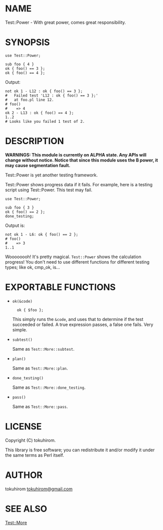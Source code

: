 # NAME

Test::Power - With great power, comes great responsibility.

# SYNOPSIS

    use Test::Power;

    sub foo { 4 }
    ok { foo() == 3 };
    ok { foo() == 4 };

Output:

    not ok 1 - L12 : ok { foo() == 3 };
    #   Failed test 'L12 : ok { foo() == 3 };'
    #   at foo.pl line 12.
    # foo()
    #    => 4
    ok 2 - L13 : ok { foo() == 4 };
    1..2
    # Looks like you failed 1 test of 2.

# DESCRIPTION

__WARNINGS: This module is currently on ALPHA state. Any APIs will change
without notice. Notice that since  this module uses the B power, it may cause segmentation fault.__

Test::Power is yet another testing framework.

Test::Power shows progress data if it fails. For example, here is a testing script using Test::Power. This test may fail.

    use Test::Power;

    sub foo { 3 }
    ok { foo() == 2 };
    done_testing;

Output is:

    not ok 1 - L6: ok { foo() == 2 };
    # foo()
    #    => 3
    1..1

Woooooooh! It's pretty magical. `Test::Power` shows the calculation progress!
You don't need to use different functions for different testing types; like ok, cmp\_ok, is...

# EXPORTABLE FUNCTIONS

- `ok(&code)`

        ok { $foo };

    This simply runs the `&code`, and uses that to determine if the test succeeded or failed.
    A true expression passes, a false one fails.  Very simple.

- `subtest()`

    Same as `Test::More::subtest`.

- `plan()`

    Same as `Test::More::plan`.

- `done_testing()`

    Same as `Test::More::done_testing`.

- `pass()`

    Same as `Test::More::pass`.

# LICENSE

Copyright (C) tokuhirom.

This library is free software; you can redistribute it and/or modify
it under the same terms as Perl itself.

# AUTHOR

tokuhirom <tokuhirom@gmail.com>

# SEE ALSO

[Test::More](http://search.cpan.org/perldoc?Test::More)
